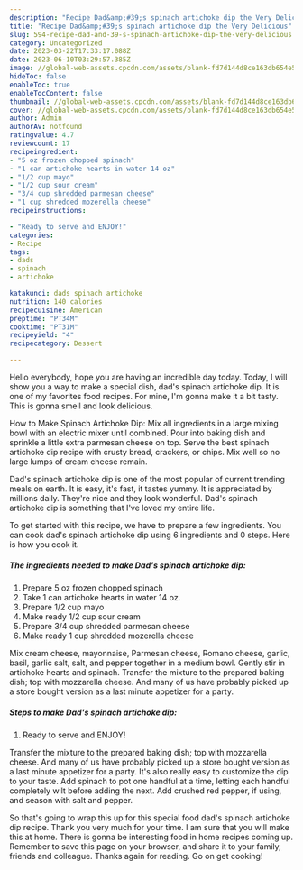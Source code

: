 ```yaml
---
description: "Recipe Dad&amp;#39;s spinach artichoke dip the Very Delicious"
title: "Recipe Dad&amp;#39;s spinach artichoke dip the Very Delicious"
slug: 594-recipe-dad-and-39-s-spinach-artichoke-dip-the-very-delicious
category: Uncategorized
date: 2023-03-22T17:33:17.088Z
date: 2023-06-10T03:29:57.385Z
image: //global-web-assets.cpcdn.com/assets/blank-fd7d144d8ce163db654e5a02c40b08a2775adb7897d16e4062681dc7e1b2800f.png
hideToc: false
enableToc: true
enableTocContent: false
thumbnail: //global-web-assets.cpcdn.com/assets/blank-fd7d144d8ce163db654e5a02c40b08a2775adb7897d16e4062681dc7e1b2800f.png
cover: //global-web-assets.cpcdn.com/assets/blank-fd7d144d8ce163db654e5a02c40b08a2775adb7897d16e4062681dc7e1b2800f.png
author: Admin
authorAv: notfound
ratingvalue: 4.7
reviewcount: 17
recipeingredient:
- "5 oz frozen chopped spinach"
- "1 can artichoke hearts in water 14 oz"
- "1/2 cup mayo"
- "1/2 cup sour cream"
- "3/4 cup shredded parmesan cheese"
- "1 cup shredded mozerella cheese"
recipeinstructions:

- "Ready to serve and ENJOY!"
categories:
- Recipe
tags:
- dads
- spinach
- artichoke

katakunci: dads spinach artichoke 
nutrition: 140 calories
recipecuisine: American
preptime: "PT34M"
cooktime: "PT31M"
recipeyield: "4"
recipecategory: Dessert

---
```



Hello everybody, hope you are having an incredible day today. Today, I will show you a way to make a special dish, dad&#39;s spinach artichoke dip. It is one of my favorites food recipes. For mine, I'm gonna make it a bit tasty. This is gonna smell and look delicious.

How to Make Spinach Artichoke Dip: Mix all ingredients in a large mixing bowl with an electric mixer until combined. Pour into baking dish and sprinkle a little extra parmesan cheese on top. Serve the best spinach artichoke dip recipe with crusty bread, crackers, or chips. Mix well so no large lumps of cream cheese remain.

Dad&#39;s spinach artichoke dip is one of the most popular of current trending meals on earth. It is easy, it's fast, it tastes yummy. It is appreciated by millions daily. They're nice and they look wonderful. Dad&#39;s spinach artichoke dip is something that I've loved my entire life.


To get started with this recipe, we have to prepare a few ingredients. You can cook dad&#39;s spinach artichoke dip using 6 ingredients and 0 steps. Here is how you cook it.

<!--inarticleads1-->

##### The ingredients needed to make Dad&#39;s spinach artichoke dip:

1. Prepare 5 oz frozen chopped spinach
1. Take 1 can artichoke hearts in water 14 oz.
1. Prepare 1/2 cup mayo
1. Make ready 1/2 cup sour cream
1. Prepare 3/4 cup shredded parmesan cheese
1. Make ready 1 cup shredded mozerella cheese


Mix cream cheese, mayonnaise, Parmesan cheese, Romano cheese, garlic, basil, garlic salt, salt, and pepper together in a medium bowl. Gently stir in artichoke hearts and spinach. Transfer the mixture to the prepared baking dish; top with mozzarella cheese. And many of us have probably picked up a store bought version as a last minute appetizer for a party. 

<!--inarticleads2-->

##### Steps to make Dad&#39;s spinach artichoke dip:


1. Ready to serve and ENJOY!

Transfer the mixture to the prepared baking dish; top with mozzarella cheese. And many of us have probably picked up a store bought version as a last minute appetizer for a party. It&#39;s also really easy to customize the dip to your taste. Add spinach to pot one handful at a time, letting each handful completely wilt before adding the next. Add crushed red pepper, if using, and season with salt and pepper. 

So that's going to wrap this up for this special food dad&#39;s spinach artichoke dip recipe. Thank you very much for your time. I am sure that you will make this at home. There is gonna be interesting food in home recipes coming up. Remember to save this page on your browser, and share it to your family, friends and colleague. Thanks again for reading. Go on get cooking!
